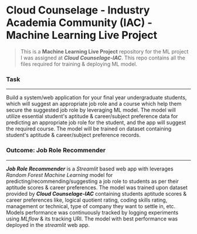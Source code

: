 # Cloud Counselage - Industry Academia Community (IAC) - Machine Learning Live Project

> This is a **Machine Learning Live Project** repository for the ML project I was assigned at ***Cloud Counselage-IAC***. This repo contains all the files required for training & deploying ML model.

### Task

----

Build a system/web application for your final year undergraduate students, which will suggest an appropriate job role and a course which help them secure the suggested job role by leveraging ML model. The model will utilize essential student's aptitude & career/subject preference data for predicting an appropriate job role for the student, and the app will suggest the required course. The model will be trained on dataset containing student's aptitude & career/subject preference records.

### Outcome: Job Role Recommender

----

***Job Role Recommender*** is a *Streamlit* based web app with leverages *Random Forest Machine Learning* model for predicting/recommending/suggesting a job role to students as per their aptitude scores & career preferences. The model was trained upon dataset provided by ***Cloud Counselage-IAC*** containing students aptitude scores & career preferences like, logical quotient rating, coding skills rating, management or technical, type of company they want to settle in, etc. Models performance was continuously tracked by logging experiments using *MLflow* & its tracking URI. The model with best performance was deployed in the *streamlit* web app.

